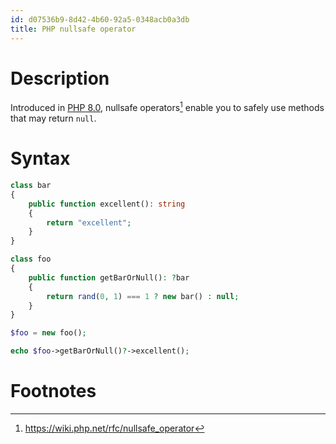 ```yaml
---
id: d07536b9-8d42-4b60-92a5-0348acb0a3db
title: PHP nullsafe operator
---
```


# Description

Introduced in [PHP 8.0](20201109133834-php_8_0), nullsafe operators[^1]
enable you to safely use methods that may return `null`.

# Syntax

``` php
class bar
{
    public function excellent(): string
    {
        return "excellent";
    }
}

class foo
{
    public function getBarOrNull(): ?bar
    {
        return rand(0, 1) === 1 ? new bar() : null;
    }
}

$foo = new foo();

echo $foo->getBarOrNull()?->excellent();
```

# Footnotes

[^1]: <https://wiki.php.net/rfc/nullsafe_operator>
